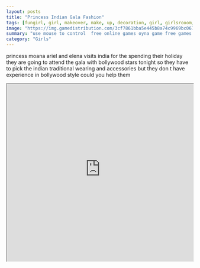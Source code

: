 ```yaml
---
layout: posts
title: "Princess Indian Gala Fashion"
tags: [fungirl, girl, makeover, make, up, decoration, girl, girlsrooom, girlsdressup, free, online, games, oyna, game, free, games, play, play, games]
image: "https://img.gamedistribution.com/3cf7861bba5e445b8a74c9969bc067f4-512x384.jpeg"
summary: "use mouse to control  free online games oyna game free games play play games"
category: "Girls"
---
```


princess moana ariel and elena visits india for the spending their holiday they are going to attend the gala with bollywood stars tonight so they have to pick the indian traditional wearing and accessories but they don t have experience in bollywood style could you help them

<iframe width="100%" height="480px;" src="https://html5.gamedistribution.com/3cf7861bba5e445b8a74c9969bc067f4/"></iframe>